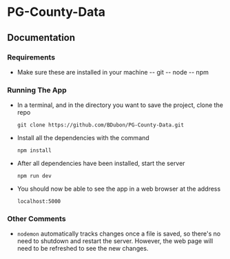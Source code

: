# PG-County-Data

## Documentation

### Requirements
- Make sure these are installed in your machine
    -- git
    -- node
    -- npm

### Running The App
- In a terminal, and in the directory you want to save the project, clone the repo 
    ```
    git clone https://github.com/BDubon/PG-County-Data.git
    ```

- Install all the dependencies with the command
    ```
    npm install
    ```

- After all dependencies have been installed, start the server
    ```
    npm run dev    
    ```

- You should now be able to see the app in a web browser at the address
    ```
    localhost:5000
    ```


### Other Comments
- `nodemon` automatically tracks changes once a file is saved, so there's no need to shutdown and restart the server. However, the web page will need to be refreshed to see the new changes.